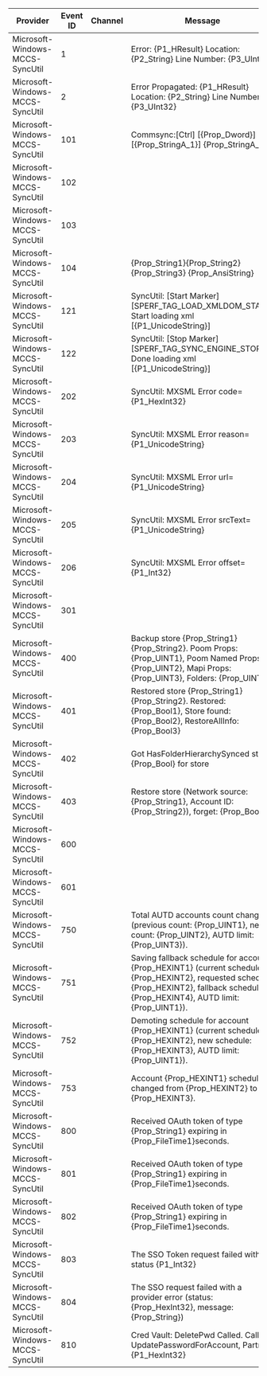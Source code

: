 Provider                         |  Event ID  |  Channel  |  Message
---------------------------------|------------|-----------|-----------------------------------------------------------------------------------------------------------------------------------------------------------------------------------------
Microsoft-Windows-MCCS-SyncUtil  |  1         |           |  Error: {P1_HResult} Location: {P2_String} Line Number: {P3_UInt32}
Microsoft-Windows-MCCS-SyncUtil  |  2         |           |  Error Propagated: {P1_HResult} Location: {P2_String} Line Number: {P3_UInt32}
Microsoft-Windows-MCCS-SyncUtil  |  101       |           |  Commsync:[Ctrl] [{Prop_Dword}] [{Prop_StringA_1}] {Prop_StringA_2}
Microsoft-Windows-MCCS-SyncUtil  |  102       |           |
Microsoft-Windows-MCCS-SyncUtil  |  103       |           |
Microsoft-Windows-MCCS-SyncUtil  |  104       |           |  {Prop_String1}{Prop_String2}{Prop_String3} {Prop_AnsiString}
Microsoft-Windows-MCCS-SyncUtil  |  121       |           |  SyncUtil: [Start Marker] [SPERF_TAG_LOAD_XMLDOM_START] Start loading xml [{P1_UnicodeString}]
Microsoft-Windows-MCCS-SyncUtil  |  122       |           |  SyncUtil: [Stop Marker] [SPERF_TAG_SYNC_ENGINE_STOP] Done loading xml [{P1_UnicodeString}]
Microsoft-Windows-MCCS-SyncUtil  |  202       |           |  SyncUtil: MXSML Error code={P1_HexInt32}
Microsoft-Windows-MCCS-SyncUtil  |  203       |           |  SyncUtil: MXSML Error reason={P1_UnicodeString}
Microsoft-Windows-MCCS-SyncUtil  |  204       |           |  SyncUtil: MXSML Error url={P1_UnicodeString}
Microsoft-Windows-MCCS-SyncUtil  |  205       |           |  SyncUtil: MXSML Error srcText={P1_UnicodeString}
Microsoft-Windows-MCCS-SyncUtil  |  206       |           |  SyncUtil: MXSML Error offset={P1_Int32}
Microsoft-Windows-MCCS-SyncUtil  |  301       |           |
Microsoft-Windows-MCCS-SyncUtil  |  400       |           |  Backup store {Prop_String1} {Prop_String2}.  Poom Props: {Prop_UINT1}, Poom Named Props: {Prop_UINT2}, Mapi Props: {Prop_UINT3}, Folders: {Prop_UINT4}
Microsoft-Windows-MCCS-SyncUtil  |  401       |           |  Restored store {Prop_String1} {Prop_String2}. Restored: {Prop_Bool1}, Store found: {Prop_Bool2}, RestoreAllInfo: {Prop_Bool3}
Microsoft-Windows-MCCS-SyncUtil  |  402       |           |  Got HasFolderHierarchySynced state {Prop_Bool} for store
Microsoft-Windows-MCCS-SyncUtil  |  403       |           |  Restore store (Network source: {Prop_String1}, Account ID: {Prop_String2}), forget: {Prop_Bool}
Microsoft-Windows-MCCS-SyncUtil  |  600       |           |
Microsoft-Windows-MCCS-SyncUtil  |  601       |           |
Microsoft-Windows-MCCS-SyncUtil  |  750       |           |  Total AUTD accounts count changed (previous count: {Prop_UINT1}, new count: {Prop_UINT2}, AUTD limit: {Prop_UINT3}).
Microsoft-Windows-MCCS-SyncUtil  |  751       |           |  Saving fallback schedule for account {Prop_HEXINT1} (current schedule: {Prop_HEXINT2}, requested schedule {Prop_HEXINT2}, fallback schedule: {Prop_HEXINT4}, AUTD limit: {Prop_UINT1}).
Microsoft-Windows-MCCS-SyncUtil  |  752       |           |  Demoting schedule for account {Prop_HEXINT1} (current schedule: {Prop_HEXINT2}, new schedule: {Prop_HEXINT3}, AUTD limit: {Prop_UINT1}).
Microsoft-Windows-MCCS-SyncUtil  |  753       |           |  Account {Prop_HEXINT1} schedule changed from {Prop_HEXINT2} to {Prop_HEXINT3}.
Microsoft-Windows-MCCS-SyncUtil  |  800       |           |  Received OAuth token of type {Prop_String1} expiring in {Prop_FileTime1}seconds.
Microsoft-Windows-MCCS-SyncUtil  |  801       |           |  Received OAuth token of type {Prop_String1} expiring in {Prop_FileTime1}seconds.
Microsoft-Windows-MCCS-SyncUtil  |  802       |           |  Received OAuth token of type {Prop_String1} expiring in {Prop_FileTime1}seconds.
Microsoft-Windows-MCCS-SyncUtil  |  803       |           |  The SSO Token request failed with status {P1_Int32}
Microsoft-Windows-MCCS-SyncUtil  |  804       |           |  The SSO request failed with a provider error (status: {Prop_HexInt32}, message: {Prop_String})
Microsoft-Windows-MCCS-SyncUtil  |  810       |           |  Cred Vault: DeletePwd Called. Caller: UpdatePasswordForAccount, Partner {P1_HexInt32}